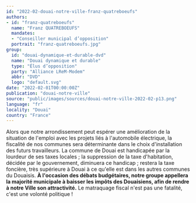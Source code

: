 ```yaml
---
id: "2022-02-douai-notre-ville-franz-quatreboeufs"
authors:
- id: "franz-quatreboeufs"
  name: "Franz QUATREBOEUFS"
  mandates: 
  - "Conseiller municipal d’opposition"
  portrait: "franz-quatreboeufs.jpg"
group:
  id: "douai-dynamique-et-durable-dvd"
  name: "Douai dynamique et durable"
  type: "Élus d’opposition"
  party: "Alliance LReM-Modem"
  abbr: "DVD"
  logo: "default.svg"
date: "2022-02-01T00:00:00Z"
publication: "douai-notre-ville"
source: "public/images/sources/douai-notre-ville-2022-02-p13.png"
language: "fr"
locality: "Douai"
country: "France"
---
```


Alors que notre arrondissement peut espérer une amélioration de la situation de l'emploi avec les projets liés à l'automobile électrique, la fiscalité de nos communes sera déterminante dans le choix d'installation des futurs travailleurs.
La commune de Douai est handicapée par la lourdeur de ses taxes locales ; la suppression de la taxe d'habitation, décidée par le gouvernement, diminuera ce handicap ; restera la taxe foncière, très supérieure à Douai à ce qu'elle est dans les autres communes du Douaisis.
**À l'occasion des débats budgétaires, notre groupe appellera la majorité municipale à baisser les impôts des Douaisiens, afin de rendre à notre Ville son attractivité.**
Le matraquage fiscal n'est pas une fatalité, c'est une volonté politique !
